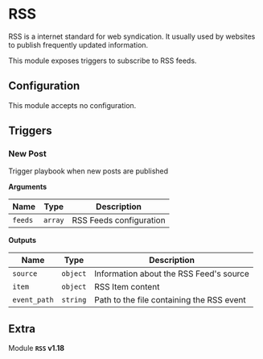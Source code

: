 # RSS

RSS is a internet standard for web syndication. It usually used by websites to publish frequently updated information.

This module exposes triggers to subscribe to RSS feeds.

## Configuration

This module accepts no configuration.

## Triggers

### New Post

Trigger playbook when new posts are published

**Arguments**

| Name      |  Type   |  Description  |
| --------- | ------- | --------------------------- |
| `feeds` | `array` | RSS Feeds configuration |


**Outputs**

| Name      |  Type   |  Description  |
| --------- | ------- | --------------------------- |
| `source` | `object` | Information about the RSS Feed's source |
| `item` | `object` | RSS Item content |
| `event_path` | `string` | Path to the file containing the RSS event |


## Extra

Module **`RSS` v1.18**